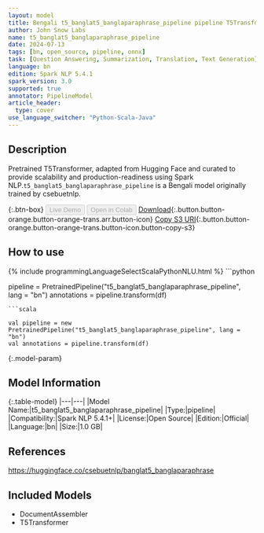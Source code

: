 ```yaml
---
layout: model
title: Bengali t5_banglat5_banglaparaphrase_pipeline pipeline T5Transformer from csebuetnlp
author: John Snow Labs
name: t5_banglat5_banglaparaphrase_pipeline
date: 2024-07-13
tags: [bn, open_source, pipeline, onnx]
task: [Question Answering, Summarization, Translation, Text Generation]
language: bn
edition: Spark NLP 5.4.1
spark_version: 3.0
supported: true
annotator: PipelineModel
article_header:
  type: cover
use_language_switcher: "Python-Scala-Java"
---
```


## Description

Pretrained T5Transformer, adapted from Hugging Face and curated to provide scalability and production-readiness using Spark NLP.`t5_banglat5_banglaparaphrase_pipeline` is a Bengali model originally trained by csebuetnlp.

{:.btn-box}
<button class="button button-orange" disabled>Live Demo</button>
<button class="button button-orange" disabled>Open in Colab</button>
[Download](https://s3.amazonaws.com/auxdata.johnsnowlabs.com/public/models/t5_banglat5_banglaparaphrase_pipeline_bn_5.4.1_3.0_1720880927184.zip){:.button.button-orange.button-orange-trans.arr.button-icon}
[Copy S3 URI](s3://auxdata.johnsnowlabs.com/public/models/t5_banglat5_banglaparaphrase_pipeline_bn_5.4.1_3.0_1720880927184.zip){:.button.button-orange.button-orange-trans.button-icon.button-copy-s3}

## How to use



<div class="tabs-box" markdown="1">
{% include programmingLanguageSelectScalaPythonNLU.html %}
```python

pipeline = PretrainedPipeline("t5_banglat5_banglaparaphrase_pipeline", lang = "bn")
annotations =  pipeline.transform(df)   

```
```scala

val pipeline = new PretrainedPipeline("t5_banglat5_banglaparaphrase_pipeline", lang = "bn")
val annotations = pipeline.transform(df)

```
</div>

{:.model-param}
## Model Information

{:.table-model}
|---|---|
|Model Name:|t5_banglat5_banglaparaphrase_pipeline|
|Type:|pipeline|
|Compatibility:|Spark NLP 5.4.1+|
|License:|Open Source|
|Edition:|Official|
|Language:|bn|
|Size:|1.0 GB|

## References

https://huggingface.co/csebuetnlp/banglat5_banglaparaphrase

## Included Models

- DocumentAssembler
- T5Transformer